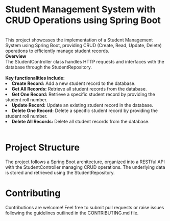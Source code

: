 # Student Management System with CRUD Operations using Spring Boot
<br>
This project showcases the implementation of a Student Management System using Spring Boot, providing CRUD (Create, Read, Update, Delete) operations to efficiently manage student records.
<br>
<b>Overview</b>
<br>
The StudentController class handles HTTP requests and interfaces with the database through the StudentRepository. 
<br>
<br>
<b>Key functionalities include:</b>
<br>
<li><b>Create Record:</b> Add a new student record to the database.</li>
<li><b>Get All Records:</b> Retrieve all student records from the database.</li>
<li><b>Get One Record:</b> Retrieve a specific student record by providing the student roll number.</li>
<li><b>Update Record:</b> Update an existing student record in the database.</li>
<li><b>Delete One Record:</b> Delete a specific student record by providing the student roll number.</li>
<li><b>Delete All Records:</b> Delete all student records from the database.</li>
<br>

# Project Structure
The project follows a Spring Boot architecture, organized into a RESTful API with the StudentController managing CRUD operations. The underlying data is stored and retrieved using the StudentRepository.

# Contributing
Contributions are welcome! Feel free to submit pull requests or raise issues following the guidelines outlined in the CONTRIBUTING.md file.
